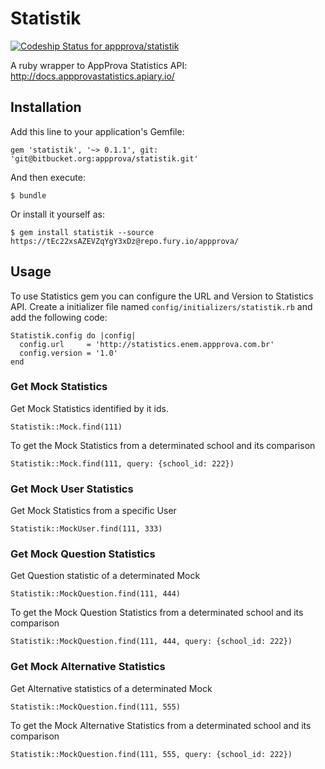 # Statistik

[ ![Codeship Status for appprova/statistik](https://codeship.com/projects/2d781cb0-dd7d-0132-f4e0-5604aedd125f/status?branch=master)](https://codeship.com/projects/80281)

A ruby wrapper to AppProva Statistics API: http://docs.appprovastatistics.apiary.io/

## Installation

Add this line to your application's Gemfile:

    gem 'statistik', '~> 0.1.1', git: 'git@bitbucket.org:appprova/statistik.git'

And then execute:

    $ bundle

Or install it yourself as:

    $ gem install statistik --source https://tEc22xsAZEVZqYgY3xDz@repo.fury.io/appprova/

## Usage

To use Statistics gem you can configure the URL and Version to Statistics API.
Create a initializer file named `config/initializers/statistik.rb` and add the following code:

    Statistik.config do |config|
      config.url     = 'http://statistics.enem.appprova.com.br'
      config.version = '1.0'
    end

### Get Mock Statistics

Get Mock Statistics identified by it ids.

    Statistik::Mock.find(111)

To get the Mock Statistics from a determinated school and its comparison

    Statistik::Mock.find(111, query: {school_id: 222})

### Get Mock User Statistics 

Get Mock Statistics from a specific User

    Statistik::MockUser.find(111, 333)

### Get Mock Question Statistics

Get Question statistic of a determinated Mock

    Statistik::MockQuestion.find(111, 444)

To get the Mock Question Statistics from a determinated school and its comparison

    Statistik::MockQuestion.find(111, 444, query: {school_id: 222})

### Get Mock Alternative Statistics 

Get Alternative statistics of a determinated Mock

    Statistik::MockQuestion.find(111, 555)

To get the Mock Alternative Statistics from a determinated school and its comparison

    Statistik::MockQuestion.find(111, 555, query: {school_id: 222})